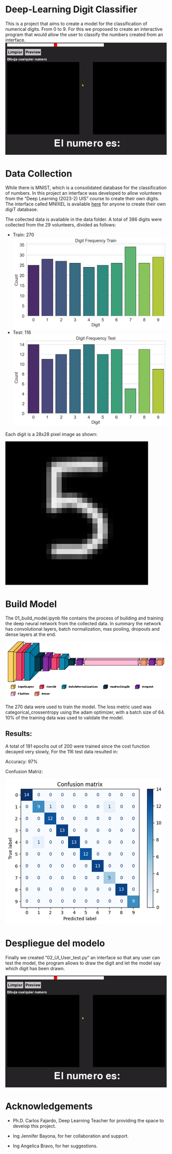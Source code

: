 # Deep-Learning Digit Classifier
This is a project that aims to create a model for the classification of numerical digits. From 0 to 9. For this we proposed to create an interactive program that would allow the user to classify the numbers created from an interface.
![alt text](images/demo.gif)
# Data Collection
While there is MNIST, which is a consolidated database for the classification of numbers. In this project an interface was developed to allow volunteers from the “Deep Learning (2023-2) UIS” course to create their own digits. The interface called MNIXEL is available [here](https://github.com/Konat23/MNIXEL) for anyone to create their own digiT database.

The collected data is available in the data folder. A total of 386 digits were collected from the 29 volunteers, divided as follows:
- Train: 270
![alt text](images/train_frecuency.png)
- Test: 116
![alt text](images/test_frecuency.png)

Each digit is a 28x28 pixel image as shown:

![alt text](images/digit.png)



# Build Model
The 01_build_model.ipynb file contains the process of building and training the deep neural network from the collected data. In summary the network has convolutional layers, batch normalization, max pooling, dropouts and dense layers at the end.  

![alt text](images/model.png)

The 270 data were used to train the model. The loss metric used was categorical_crossentropy using the adam optimizer, with a batch size of 64. 10% of the training data was used to validate the model. 
## Results:
A total of 191 epochs out of 200 were trained since the cost function decayed very slowly, For the 116 test data resulted in: 

Accuracy: 97%

Confusion Matriz:

![alt text](images/confusion_matriz.png)
# Despliegue del modelo
Finally we created “02_UI_User_test.py” an interface so that any user can test the model, the program allows to draw the digit and let the model say which digit has been drawn.

![alt text](images/demo.gif)
# Acknowledgements
- Ph.D. Carlos Fajardo, Deep Learning Teacher for providing the space to develop this project.

- Ing Jennifer Bayona, for her collaboration and support. 

- Ing Angelica Bravo, for her suggestions. 